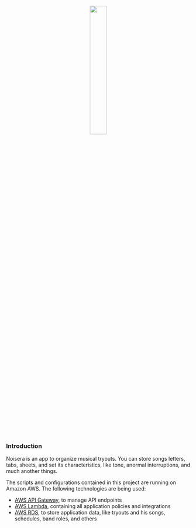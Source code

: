 <p align="center"><img width="30%" src="https://user-images.githubusercontent.com/16262664/54882746-03c8b400-4e3c-11e9-9f54-c87332f2d747.png"></p>

### Introduction

Noisera is an app to organize musical tryouts. You can store songs letters, tabs, sheets, and set its characteristics, like tone, anormal interruptions, and much another things.

The scripts and configurations contained in this project are running on Amazon AWS. The following technologies are being used:

+ [AWS API Gateway](https://aws.amazon.com/api-gateway/), to manage API endpoints
+ [AWS Lambda](https://aws.amazon.com/lambda/), containing all application policies and integrations
+ [AWS RDS](https://aws.amazon.com/rds/), to store application data, like tryouts and his songs, schedules, band roles, and others

